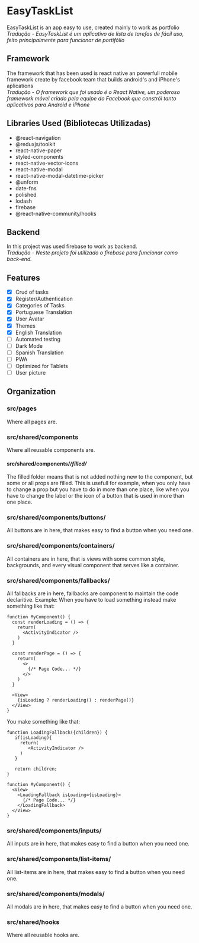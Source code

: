 # EasyTaskList
EasyTaskList is an app easy to use, created mainly to work as portfolio  
*Tradução - EasyTaskList é um aplicativo de lista de tarefas de fácil uso, feito principalmente para funcionar de portifólio*

## Framework
The framework that has been used is react native an powerfull mobile framework create by facebook team that builds android's and iPhone's aplications  
*Tradução - O framework que foi usado é o React Native, um poderoso framework móvel criado pela equipe do Facebook que constrói tanto aplicativos para Android e iPhone*

## Libraries Used (Bibliotecas Utilizadas)
- @react-navigation
- @reduxjs/toolkit
- react-native-paper
- styled-components
- react-native-vector-icons
- react-native-modal
- react-native-modal-datetime-picker
- @unform
- date-fns
- polished
- lodash
- firebase
- @react-native-community/hooks

## Backend
In this project was used firebase to work as backend.  
*Tradução - Neste projeto foi utilizado o firebase para funcionar como back-end.*

## Features
- [x] Crud of tasks
- [x] Register/Authentication
- [x] Categories of Tasks
- [x] Portuguese Translation
- [x] User Avatar
- [x] Themes
- [x] English Translation
- [ ] Automated testing
- [ ] Dark Mode
- [ ] Spanish Translation
- [ ] PWA
- [ ] Optimized for Tablets
- [ ] User picture

## Organization

### src/pages
Where all pages are.

### src/shared/components
Where all reusable components are.

#### src/shared/components/*/filled/*
The filled folder means that is not added nothing new to the component, but some or all props are filled. This is usefull for example, when you only have to change a prop but you have to do in more than one place, like when you have to change the label or the icon of a button that is used in more than one place.

### src/shared/components/buttons/
All buttons are in here, that makes easy to find a button when you need one.

### src/shared/components/containers/
All containers are in here, that is views with some common style, backgrounds, and every visual component that serves like a container.

### src/shared/components/fallbacks/
All fallbacks are in here, fallbacks are component to maintain the code declaritive. 
Example:
When you have to load something instead make something like that: 
```
function MyComponent() {
  const renderLoading = () => {
    return(
      <ActivityIndicator />
    )
  }
  
  const renderPage = () => {
    return(
      <>
        {/* Page Code... */}
      </>
    )
  }

  <View>
    {isLoading ? renderLoading() : renderPage()}
  </View>
}
```

 You make something like that: 
  
```
function LoadingFallback({children}) {
   if(isLoading){
     return(
        <ActivityIndicator />
     )
   }
   
   return children;
}

function MyComponent() {
  <View>
    <LoadingFallback isLoading={isLoading}>
      {/* Page Code... */}
    </LoadingFallback>
  </View>
}
```

### src/shared/components/inputs/
All inputs are in here, that makes easy to find a button when you need one.

### src/shared/components/list-items/
All list-items are in here, that makes easy to find a button when you need one.

### src/shared/components/modals/
All modals are in here, that makes easy to find a button when you need one.

### src/shared/hooks
Where all reusable hooks are.

